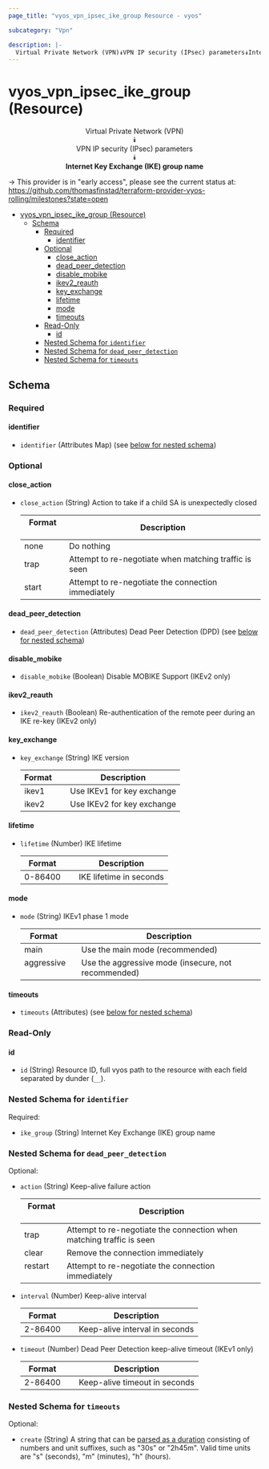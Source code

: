 ```yaml
---
page_title: "vyos_vpn_ipsec_ike_group Resource - vyos"

subcategory: "Vpn"

description: |-
  Virtual Private Network (VPN)⯯VPN IP security (IPsec) parameters⯯Internet Key Exchange (IKE) group name
---
```


# vyos_vpn_ipsec_ike_group (Resource)
<center>

Virtual Private Network (VPN)  
⯯  
VPN IP security (IPsec) parameters  
⯯  
**Internet Key Exchange (IKE) group name**


</center>

-> This provider is in "early access", please see the current status at: https://github.com/thomasfinstad/terraform-provider-vyos-rolling/milestones?state=open

<!--TOC-->

- [vyos_vpn_ipsec_ike_group (Resource)](#vyos_vpn_ipsec_ike_group-resource)
  - [Schema](#schema)
    - [Required](#required)
      - [identifier](#identifier)
    - [Optional](#optional)
      - [close_action](#close_action)
      - [dead_peer_detection](#dead_peer_detection)
      - [disable_mobike](#disable_mobike)
      - [ikev2_reauth](#ikev2_reauth)
      - [key_exchange](#key_exchange)
      - [lifetime](#lifetime)
      - [mode](#mode)
      - [timeouts](#timeouts)
    - [Read-Only](#read-only)
      - [id](#id)
    - [Nested Schema for `identifier`](#nested-schema-for-identifier)
    - [Nested Schema for `dead_peer_detection`](#nested-schema-for-dead_peer_detection)
    - [Nested Schema for `timeouts`](#nested-schema-for-timeouts)

<!--TOC-->

<!-- schema generated by tfplugindocs -->
## Schema

### Required

#### identifier
- `identifier` (Attributes Map) (see [below for nested schema](#nestedatt--identifier))

### Optional

#### close_action
- `close_action` (String) Action to take if a child SA is unexpectedly closed

    |  Format  &emsp;|  Description                                            |
    |----------|---------------------------------------------------------|
    |  none    &emsp;|  Do nothing                                             |
    |  trap    &emsp;|  Attempt to re-negotiate when matching traffic is seen  |
    |  start   &emsp;|  Attempt to re-negotiate the connection immediately     |
#### dead_peer_detection
- `dead_peer_detection` (Attributes) Dead Peer Detection (DPD) (see [below for nested schema](#nestedatt--dead_peer_detection))
#### disable_mobike
- `disable_mobike` (Boolean) Disable MOBIKE Support (IKEv2 only)
#### ikev2_reauth
- `ikev2_reauth` (Boolean) Re-authentication of the remote peer during an IKE re-key (IKEv2 only)
#### key_exchange
- `key_exchange` (String) IKE version

    |  Format  &emsp;|  Description                 |
    |----------|------------------------------|
    |  ikev1   &emsp;|  Use IKEv1 for key exchange  |
    |  ikev2   &emsp;|  Use IKEv2 for key exchange  |
#### lifetime
- `lifetime` (Number) IKE lifetime

    |  Format   &emsp;|  Description              |
    |-----------|---------------------------|
    |  0-86400  &emsp;|  IKE lifetime in seconds  |
#### mode
- `mode` (String) IKEv1 phase 1 mode

    |  Format      &emsp;|  Description                                          |
    |--------------|-------------------------------------------------------|
    |  main        &emsp;|  Use the main mode (recommended)                      |
    |  aggressive  &emsp;|  Use the aggressive mode (insecure, not recommended)  |
#### timeouts
- `timeouts` (Attributes) (see [below for nested schema](#nestedatt--timeouts))

### Read-Only

#### id
- `id` (String) Resource ID, full vyos path to the resource with each field separated by dunder (`__`).

<a id="nestedatt--identifier"></a>
### Nested Schema for `identifier`

Required:

- `ike_group` (String) Internet Key Exchange (IKE) group name


<a id="nestedatt--dead_peer_detection"></a>
### Nested Schema for `dead_peer_detection`

Optional:

- `action` (String) Keep-alive failure action

    |  Format   &emsp;|  Description                                                           |
    |-----------|------------------------------------------------------------------------|
    |  trap     &emsp;|  Attempt to re-negotiate the connection when matching traffic is seen  |
    |  clear    &emsp;|  Remove the connection immediately                                     |
    |  restart  &emsp;|  Attempt to re-negotiate the connection immediately                    |
- `interval` (Number) Keep-alive interval

    |  Format   &emsp;|  Description                     |
    |-----------|----------------------------------|
    |  2-86400  &emsp;|  Keep-alive interval in seconds  |
- `timeout` (Number) Dead Peer Detection keep-alive timeout (IKEv1 only)

    |  Format   &emsp;|  Description                    |
    |-----------|---------------------------------|
    |  2-86400  &emsp;|  Keep-alive timeout in seconds  |


<a id="nestedatt--timeouts"></a>
### Nested Schema for `timeouts`

Optional:

- `create` (String) A string that can be [parsed as a duration](https://pkg.go.dev/time#ParseDuration) consisting of numbers and unit suffixes, such as &#34;30s&#34; or &#34;2h45m&#34;. Valid time units are &#34;s&#34; (seconds), &#34;m&#34; (minutes), &#34;h&#34; (hours).
